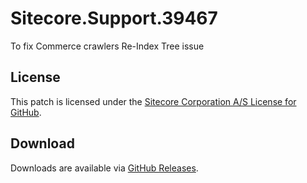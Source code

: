 # Sitecore.Support.39467
To fix Commerce crawlers Re-Index Tree issue

## License  
This patch is licensed under the [Sitecore Corporation A/S License for GitHub](https://github.com/sitecoresupport/Sitecore.Support.39467/blob/master/LICENSE).  

## Download  
Downloads are available via [GitHub Releases](https://github.com/sitecoresupport/Sitecore.Support.39467/releases).  
